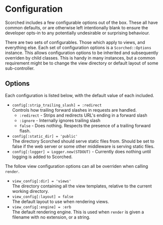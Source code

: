 Configuration
=============

Scorched includes a few configurable options out of the box. These all have common defaults, or are otherwise left intentionally blank to ensure the developer opts-in to any potentially undesirable or surprising behaviour.

There are two sets of configurables. Those which apply to views, and everything else. Each set of configuration options is a ``Scorched::Options`` instance. This allows configuration options to be inherited and subsequently overriden by child classes. This is handy in many instances, but a common requirement might be to change the view directory or default layout of some sub-controller.

Options
-------

Each configuration is listed below, with the default value of each included.

* ``config[:strip_trailing_slash] = :redirect``  
    Controls how trailing forward slashes in requests are handled.
    * ``:redirect`` - Strips and redirects URL's ending in a forward slash
    * ``:ignore`` - Internally ignores trailing slash
    * ``false`` - Does nothing. Respects the presence of a trailing forward flash.
* ``config[:static_dir] = 'public'``  
    The directory Scorched should serve static files from. Should be set to false if the web server or some other middleware is serving static files.
* ``config[:logger] = Logger.new(STDOUT)`` - Currently does nothing until logging is added to Scorched.

The follow view configuration options can all be overriden when calling ``render``.

* ``view_config[:dir] = 'views'``  
    The directory containing all the view templates, relative to the current working directory.
* ``view_config[:layout] = false``  
    The default layout to use when rendering views. 
* ``view_config[:engine] = :erb``  
    The default rendering engine. This is used when ``render`` is given a filename with no extension, or a string.
